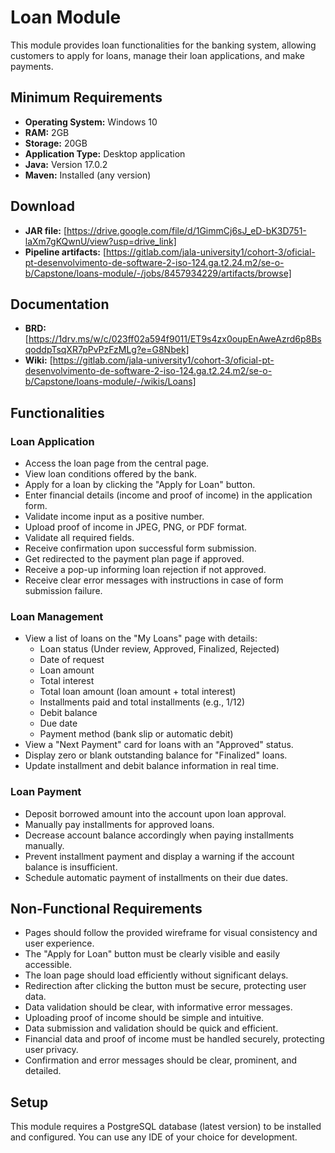 # Loan Module

This module provides loan functionalities for the banking system, allowing customers to apply for loans, manage their loan applications, and make payments.

## Minimum Requirements

* **Operating System:** Windows 10
* **RAM:** 2GB
* **Storage:** 20GB
* **Application Type:** Desktop application
* **Java:** Version 17.0.2 
* **Maven:** Installed (any version)

## Download

* **JAR file:** [https://drive.google.com/file/d/1GimmCj6sJ_eD-bK3D751-laXm7gKQwnU/view?usp=drive_link]
* **Pipeline artifacts:** [https://gitlab.com/jala-university1/cohort-3/oficial-pt-desenvolvimento-de-software-2-iso-124.ga.t2.24.m2/se-o-b/Capstone/loans-module/-/jobs/8457934229/artifacts/browse]

## Documentation

* **BRD:** [https://1drv.ms/w/c/023ff02a594f9011/ET9s4zx0oupEnAweAzrd6p8BsqoddpTsqXR7pPvPzFzMLg?e=G8Nbek]
* **Wiki:** [https://gitlab.com/jala-university1/cohort-3/oficial-pt-desenvolvimento-de-software-2-iso-124.ga.t2.24.m2/se-o-b/Capstone/loans-module/-/wikis/Loans]

## Functionalities

### Loan Application

* Access the loan page from the central page.
* View loan conditions offered by the bank.
* Apply for a loan by clicking the "Apply for Loan" button.
* Enter financial details (income and proof of income) in the application form.
* Validate income input as a positive number.
* Upload proof of income in JPEG, PNG, or PDF format.
* Validate all required fields.
* Receive confirmation upon successful form submission.
* Get redirected to the payment plan page if approved.
* Receive a pop-up informing loan rejection if not approved.
* Receive clear error messages with instructions in case of form submission failure.

### Loan Management

* View a list of loans on the "My Loans" page with details:
    * Loan status (Under review, Approved, Finalized, Rejected)
    * Date of request
    * Loan amount
    * Total interest
    * Total loan amount (loan amount + total interest)
    * Installments paid and total installments (e.g., 1/12)
    * Debit balance
    * Due date
    * Payment method (bank slip or automatic debit)
* View a "Next Payment" card for loans with an "Approved" status.
* Display zero or blank outstanding balance for "Finalized" loans.
* Update installment and debit balance information in real time.

### Loan Payment

* Deposit borrowed amount into the account upon loan approval.
* Manually pay installments for approved loans.
* Decrease account balance accordingly when paying installments manually.
* Prevent installment payment and display a warning if the account balance is insufficient.
* Schedule automatic payment of installments on their due dates.

## Non-Functional Requirements

* Pages should follow the provided wireframe for visual consistency and user experience.
* The "Apply for Loan" button must be clearly visible and easily accessible.
* The loan page should load efficiently without significant delays.
* Redirection after clicking the button must be secure, protecting user data.
* Data validation should be clear, with informative error messages.
* Uploading proof of income should be simple and intuitive.
* Data submission and validation should be quick and efficient.
* Financial data and proof of income must be handled securely, protecting user privacy.
* Confirmation and error messages should be clear, prominent, and detailed.

## Setup

This module requires a PostgreSQL database (latest version) to be installed and configured. You can use any IDE of your choice for development.

